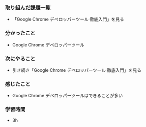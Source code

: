 ### 取り組んだ課題一覧
- 「Google Chrome デベロッパーツール 徹底入門」を見る
### 分かったこと
- Google Chrome デベロッパーツール
### 次にやること
- 引き続き「Google Chrome デベロッパーツール 徹底入門」を見る
### 感じたこと
- Google Chrome デベロッパーツールはできることが多い
### 学習時間
- 3h

